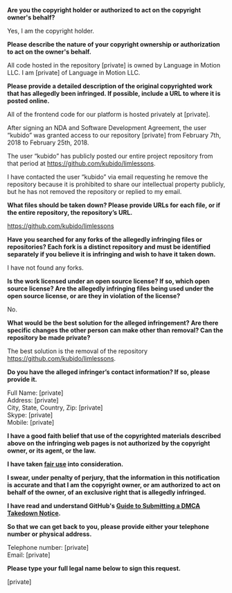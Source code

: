 **Are you the copyright holder or authorized to act on the copyright owner's behalf?**

Yes, I am the copyright holder.

**Please describe the nature of your copyright ownership or authorization to act on the owner's behalf.**

All code hosted in the repository [private] is owned by Language in Motion LLC. I am [private] of Language in Motion LLC.

**Please provide a detailed description of the original copyrighted work that has allegedly been infringed. If possible, include a URL to where it is posted online.**

All of the frontend code for our platform is hosted privately at [private].

After signing an NDA and Software Development Agreement, the user “kubido” was granted access to our repository [private] from February 7th, 2018 to February 25th, 2018.

The user “kubido” has publicly posted our entire project repository from that period at https://github.com/kubido/limlessons.

I have contacted the user “kubido” via email requesting he remove the repository because it is prohibited to share our intellectual property publicly, but he has not removed the repository or replied to my email.

**What files should be taken down? Please provide URLs for each file, or if the entire repository, the repository’s URL.**

https://github.com/kubido/limlessons

**Have you searched for any forks of the allegedly infringing files or repositories? Each fork is a distinct repository and must be identified separately if you believe it is infringing and wish to have it taken down.**

I have not found any forks.

**Is the work licensed under an open source license? If so, which open source license? Are the allegedly infringing files being used under the open source license, or are they in violation of the license?**

No.

**What would be the best solution for the alleged infringement? Are there specific changes the other person can make other than removal? Can the repository be made private?**

The best solution is the removal of the repository https://github.com/kubido/limlessons.

**Do you have the alleged infringer’s contact information? If so, please provide it.**

Full Name: [private]  
Address: [private]  
City, State, Country, Zip: [private]  
Skype: [private]  
Mobile: [private]

**I have a good faith belief that use of the copyrighted materials described above on the infringing web pages is not authorized by the copyright owner, or its agent, or the law.**

**I have taken <a href="https://www.lumendatabase.org/topics/22">fair use</a> into consideration.**

**I swear, under penalty of perjury, that the information in this notification is accurate and that I am the copyright owner, or am authorized to act on behalf of the owner, of an exclusive right that is allegedly infringed.**

**I have read and understand GitHub's <a href="https://help.github.com/articles/guide-to-submitting-a-dmca-takedown-notice/">Guide to Submitting a DMCA Takedown Notice</a>.**

**So that we can get back to you, please provide either your telephone number or physical address.**

Telephone number: [private]  
Email: [private]

**Please type your full legal name below to sign this request.**

[private]


